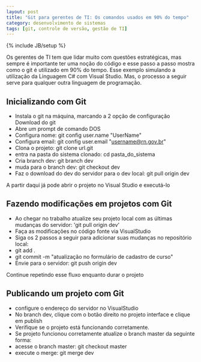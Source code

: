 ```yaml
---
layout: post
title: "Git para gerentes de TI: Os comandos usados em 90% do tempo"
category: desenvolvimento de sistemas
tags: [git, controle de versão, gestão de TI]
---
```

{% include JB/setup %}

Os gerentes de TI tem que lidar muito com questões estratégicas, mas sempre é importante ter uma noção do código e esse passo a passo mostra como o git é utilizado em 90% do tempo. Esse exemplo simulando a utilização da Linguagem C# com Visual Studio. Mas, o processo a seguir serve para qualquer outra linguagem de programação. 

## Inicializando com Git
- Instala o git na máquina, marcando a 2 opção de configuração Download do git
- Abre um prompt de comando DOS
- Configura nome: git config user.name "UserName"
- Configura email: git config user.email "username@rn.gov.br"
- Clona o projeto: git clone url.git
- entra na pasta do sistema clonado: cd pasta_do_sistema
- Cria branch dev: git branch dev
- muda para o branch dev: git checkout dev
- Faz o download do dev do servidor para o dev local: git pull origin dev

A partir daqui já pode abrir o projeto no Visual Studio e executá-lo

## Fazendo modificações em projetos com Git

- Ao chegar no trabalho atualize seu projeto local com as últimas mudanças do servidor: 'git pull origin dev'
- Faça as modificações no código fonte via VisualStudio
- Siga os 2 passos a seguir para adicionar suas mudanças no repositório local:
- git add .
- git commit -m "atualização no formulário de cadastro de curso"
- Envie para o servidor: git push origin dev

Continue repetindo esse fluxo enquanto durar o projeto

## Publicando um projeto com Git

- configure o endereço do servidor no VisualStudio
- No branch dev, clique com o botão direito no projeto interface e clique em publish
- Verifique se o projeto está funcionando corretamente.
- Se projeto funcionou corretamente atualize o branch master da seguinte forma:
- acesse o branch master: git checkout master
- execute o merge: git merge dev